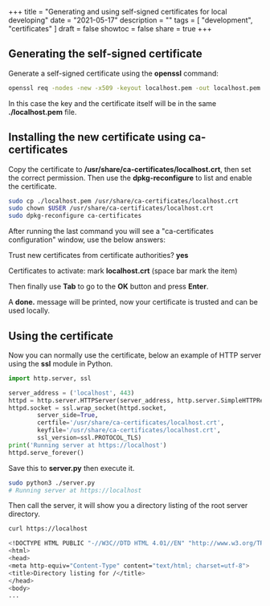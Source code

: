 +++
title = "Generating and using self-signed certificates for local developing"
date = "2021-05-17"
description = ""
tags = [
    "development",
    "certificates"
]
draft = false
showtoc = false
share = true
+++

## Generating the self-signed certificate

Generate a self-signed certificate using the **openssl** command:

```bash
openssl req -nodes -new -x509 -keyout localhost.pem -out localhost.pem -days 365
```

In this case the key and the certificate itself will be in the same **./localhost.pem** file.

## Installing the new certificate using ca-certificates

Copy the certificate to **/usr/share/ca-certificates/localhost.crt**, then set the correct permission. Then use the **dpkg-reconfigure** to list and enable the certificate.

```bash
sudo cp ./localhost.pem /usr/share/ca-certificates/localhost.crt
sudo chown $USER /usr/share/ca-certificates/localhost.crt
sudo dpkg-reconfigure ca-certificates
```

After running the last command you will see a "ca-certificates configuration" window, use the below answers:

Trust new certificates from certificate authorities? __yes__

Certificates to activate: mark __localhost.crt__ (space bar mark the item)

Then finally use __Tab__ to go to the __OK__ button and press __Enter__.

A __done.__ message will be printed, now your certificate is trusted and can be used locally.

## Using the certificate

Now you can normally use the certificate, below an example of HTTP server using the **ssl** module in Python.

```python
import http.server, ssl

server_address = ('localhost', 443)
httpd = http.server.HTTPServer(server_address, http.server.SimpleHTTPRequestHandler)
httpd.socket = ssl.wrap_socket(httpd.socket,
        server_side=True,
        certfile='/usr/share/ca-certificates/localhost.crt',
        keyfile='/usr/share/ca-certificates/localhost.crt',
        ssl_version=ssl.PROTOCOL_TLS)
print('Running server at https://localhost')
httpd.serve_forever()
```

Save this to **server.py** then execute it.

```bash
sudo python3 ./server.py
# Running server at https://localhost
```

Then call the server, it will show you a directory listing of the root server directory.

```bash
curl https://localhost

<!DOCTYPE HTML PUBLIC "-//W3C//DTD HTML 4.01//EN" "http://www.w3.org/TR/html4/strict.dtd">
<html>
<head>
<meta http-equiv="Content-Type" content="text/html; charset=utf-8">
<title>Directory listing for /</title>
</head>
<body>
...
```
